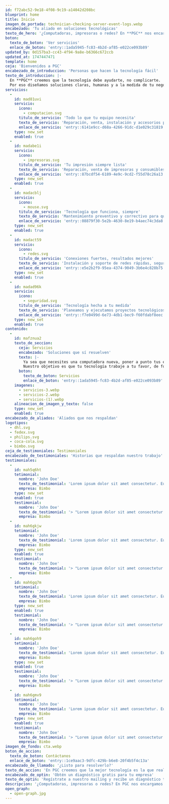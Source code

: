 ```yaml
---
id: f72abc52-9e18-4f08-9c19-a14042d208bc
blueprint: home
title: Inicio
imagen_de_portada: technician-checking-server-event-logs.webp
encabezado: 'Tu aliado en soluciones tecnológicas'
texto_de_hero: '¿Computadoras, impresoras o redes? En **PGC** nos encargamos de todo para que tú te enfoques en lo importante. Rápido, fácil y a tu medida.'
boton:
  texto_de_boton: 'Ver servicios'
  enlace_de_boton: 'entry::1ada5945-fc83-4b2d-af85-e022ce093b89'
updated_by: 0d157ba3-cc43-4f94-9a8e-b6366c672ccb
updated_at: 1747447471
template: home
ceja: 'Bienvenidos a PGC'
encabezado_de_introduccion: 'Personas que hacen la tecnología fácil'
texto_de_introduccion: |-
  En **PGC** creemos que la tecnología debe ayudarte, no complicarte. 
  Por eso diseñamos soluciones claras, humanas y a la medida de tu negocio. Más que un servicio, somos tu equipo de confianza.
servicios:
  -
    id: mad81uvi
    servicio:
      icono:
        - computacion.svg
      titulo_de_servicio: 'Todo lo que tu equipo necesita'
      texto_de_servicio: 'Reparación, venta, instalación y accesorios para que tu equipo de cómputo siempre esté en su mejor versión.'
      enlace_de_servicio: 'entry::6141e9cc-d68a-4266-91dc-d1e029c31819'
    type: new_set
    enabled: true
  -
    id: madabe1i
    servicio:
      icono:
        - impresoras.svg
      titulo_de_servicio: 'Tu impresión siempre lista'
      texto_de_servicio: 'Reparación, venta de impresoras y consumibles para que imprimas sin preocupaciones.'
      enlace_de_servicio: 'entry::87bcdf54-6189-4e9c-9cd2-f55d78c26a13'
    type: new_set
    enabled: true
  -
    id: madacblj
    servicio:
      icono:
        - mouse.svg
      titulo_de_servicio: 'Tecnología que funciona, siempre'
      texto_de_servicio: 'Mantenimiento preventivo y correctivo para que tu tecnología nunca te falle.'
      enlace_de_servicio: 'entry::08879f30-5e2b-4630-8e19-b4aec74c3da8'
    type: new_set
    enabled: true
  -
    id: madact59
    servicio:
      icono:
        - redes.svg
      titulo_de_servicio: 'Conexiones fuertes, resultados mejores'
      texto_de_servicio: 'Instalación y soporte de redes rápidas, seguras y listas para crecer contigo.'
      enlace_de_servicio: 'entry::e5e2b2f9-95ea-4374-9049-3b6e4c828b75'
    type: new_set
    enabled: true
  -
    id: madad96k
    servicio:
      icono:
        - seguridad.svg
      titulo_de_servicio: 'Tecnología hecha a tu medida'
      texto_de_servicio: 'Planeamos y ejecutamos proyectos tecnológicos que impulsan tu negocio.'
      enlace_de_servicio: 'entry::f7e0499d-6e73-4db1-bec9-f60fdabf8eec'
    type: new_set
    enabled: true
contenido:
  -
    id: mafznua2
    texto_de_seccion:
      ceja: Servicios
      encabezado: 'Soluciones que sí resuelven'
      texto: |-
        Ya sea que necesites una computadora nueva, poner a punto tus equipos, instalar una red o llevar a cabo un proyecto especial, estamos aquí para ayudarte.
        Nuestro objetivo es que tu tecnología trabaje a tu favor, de forma simple, eficiente y confiable. Siempre que nos necesites, estamos listos para ofrecerte la mejor solución.
      boton:
        texto_de_boton: Servicios
        enlace_de_boton: 'entry::1ada5945-fc83-4b2d-af85-e022ce093b89'
    imagenes:
      - servicios-3.webp
      - servicios-2.webp
      - servicios-(1).webp
    alineacion_de_imagen_y_texto: false
    type: new_set
    enabled: true
encabezado_de_aliados: 'Aliados que nos respaldan'
logotipos:
  - dhl.svg
  - fedex.svg
  - philips.svg
  - coca-cola.svg
  - bimbo.svg
ceja_de_testimoniales: Testimoniales
encabezado_de_testimoniales: 'Historias que respaldan nuestro trabajo'
testimoniales:
  -
    id: mah5q6ht
    tetimonial:
      nombre: 'John Doe'
      texto_de_testimonial: 'Lorem ipsum dolor sit amet consectetur. Euismod posuere nibh potenti dolor in eget. Non arcu vitae egestas amet. Arcu velit at sed tellus faucibus posuere aliquet in.'
      empresa: Bimbo
    type: new_set
    enabled: true
    testimonial:
      nombre: 'John Doe'
      texto_de_testimonial: '> "Lorem ipsum dolor sit amet consectetur. Euismod posuere nibh potenti dolor in eget. Non arcu vitae egestas amet. Arcu velit at sed tellus faucibus posuere aliquet in."'
      empresa: Bimbo
  -
    id: mah6gkjw
    tetimonial:
      nombre: 'John Doe'
      texto_de_testimonial: 'Lorem ipsum dolor sit amet consectetur. Euismod posuere nibh potenti dolor in eget. Non arcu vitae egestas amet. Arcu velit at sed tellus faucibus posuere aliquet in.'
      empresa: Bimbo
    type: new_set
    enabled: true
    testimonial:
      nombre: 'John Doe'
      texto_de_testimonial: '> "Lorem ipsum dolor sit amet consectetur. Euismod posuere nibh potenti dolor in eget. Non arcu vitae egestas amet. Arcu velit at sed tellus faucibus posuere aliquet in."'
      empresa: Bimbo
  -
    id: mah6gq7m
    tetimonial:
      nombre: 'John Doe'
      texto_de_testimonial: 'Lorem ipsum dolor sit amet consectetur. Euismod posuere nibh potenti dolor in eget. Non arcu vitae egestas amet. Arcu velit at sed tellus faucibus posuere aliquet in.'
      empresa: Bimbo
    type: new_set
    enabled: true
    testimonial:
      nombre: 'John Doe'
      texto_de_testimonial: '> "Lorem ipsum dolor sit amet consectetur. Euismod posuere nibh potenti dolor in eget. Non arcu vitae egestas amet. Arcu velit at sed tellus faucibus posuere aliquet in."'
      empresa: Bimbo
  -
    id: mah6goh9
    tetimonial:
      nombre: 'John Doe'
      texto_de_testimonial: 'Lorem ipsum dolor sit amet consectetur. Euismod posuere nibh potenti dolor in eget. Non arcu vitae egestas amet. Arcu velit at sed tellus faucibus posuere aliquet in.'
      empresa: Bimbo
    type: new_set
    enabled: true
    testimonial:
      nombre: 'John Doe'
      texto_de_testimonial: '> "Lorem ipsum dolor sit amet consectetur. Euismod posuere nibh potenti dolor in eget. Non arcu vitae egestas amet. Arcu velit at sed tellus faucibus posuere aliquet in."'
      empresa: Bimbo
  -
    id: mah6gmv9
    tetimonial:
      nombre: 'John Doe'
      texto_de_testimonial: 'Lorem ipsum dolor sit amet consectetur. Euismod posuere nibh potenti dolor in eget. Non arcu vitae egestas amet. Arcu velit at sed tellus faucibus posuere aliquet in.'
      empresa: Bimbo
    type: new_set
    enabled: true
    testimonial:
      nombre: 'John Doe'
      texto_de_testimonial: '> "Lorem ipsum dolor sit amet consectetur. Euismod posuere nibh potenti dolor in eget. Non arcu vitae egestas amet. Arcu velit at sed tellus faucibus posuere aliquet in."'
      empresa: Bimbo
imagen_de_fondo: cta.webp
boton_de_accion:
  texto_de_boton: Contáctanos
  enlace_de_boton: 'entry::1ce9aac3-9dfc-429b-b6e8-20f4b5f4c13a'
encabezado_de_llamado: '¿Listo para resolverlo?'
texto_de_accion: 'En PGC creemos que la mejor tecnología es la que realmente te ayuda. Llámanos o escríbenos para conocer más sobre tus necesidades. Estamos listos para acompañarte con soluciones prácticas, honestas y enfocadas en tu crecimiento.'
encabezado_de_optin: 'Obtén un diagnóstico gratis para tu empresa'
texto_de_optin: 'Regístrate a nuestro mailing y recibe un diagnóstico tecnológico gratuito. Descubre cómo mejorar tus equipos, redes y procesos con soluciones pensadas para hacer crecer tu negocio.'
descripcion: '¿Computadoras, impresoras o redes? En PGC nos encargamos de todo para que tú te enfoques en lo importante. Rápido, fácil y a tu medida.'
open_graph:
  - open-graph.jpg
---
```

